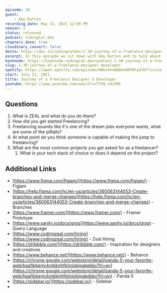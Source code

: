 ```yaml
---
episode: 30
guest: 
    - Amy-Dutton
recording_date: May 11, 2021 12:00 PM
season: 1
status: released
podcast: CodingCat.dev
chapters_done: true
cloudinary_convert: false
devto: https://dev.to/codingcatdev/1-30-journey-of-a-freelance-designer-developer-3a4p
excerpt: In this episode we sit down with Amy Dutton and to talk about freelancing and what it takes to be a designer and developer. We also talk about working for Zeal and making her awesome channel Self Teach Me.
hashnode: https://hashnode.codingcat.dev/podcast-1-30-journey-of-a-freelance-designer-developer
slug: 1-30-journey-of-a-freelance-designer-developer
spotify: https://open.spotify.com/episode/6NkckhsW8DdxUNTNfyGY8T?si=tumVwEApThKlYEZhn8WwCg
start: July 21, 2021
title: Journey of a Freelance Designer & Developer
youtube: https://www.youtube.com/watch?v=T7VQ_x4zZMI
---
```

## Questions

1. What is ZEAL and what do you do there?
2. How did you get started Freelancing?
3. Freelancing sounds like it's one of the dream jobs everyone wants, what are some of the pitfalls?
4. At what point do you think someone is capable of making the jump to freelancing?
5. What are the most common projects you get asked for as a freelancer? 
    1. What is your tech stack of choice or does it depend on the project?

## Additional Links

- [https://www.figma.com/figjam/](https://www.figma.com/figjam/) - Figjam
- [https://help.figma.com/hc/en-us/articles/360063144053-Create-branches-and-merge-changes](https://help.figma.com/hc/en-us/articles/360063144053-Create-branches-and-merge-changes) - Branches
- [https://www.framer.com/](https://www.framer.com/) - Framer Prototype
- [https://www.sanity.io/docs/groq](https://www.sanity.io/docs/groq) - Query Language
- [https://www.codingzeal.com/hiring](https://www.codingzeal.com/hiring) - Zeal Hiring
- [https://dribbble.com/](https://dribbble.com/) - Inspiration for designers and creatives
- [https://www.behance.net/](https://www.behance.net/) - Behance
- [https://chrome.google.com/webstore/detail/panda-5-your-favorite-web/haafibkemckmbknhfkiiniobjpgkebko?hl=en](https://chrome.google.com/webstore/detail/panda-5-your-favorite-web/haafibkemckmbknhfkiiniobjpgkebko?hl=en) - Panda 5
- [https://sidebar.io/](https://sidebar.io/) - Sidebar
-